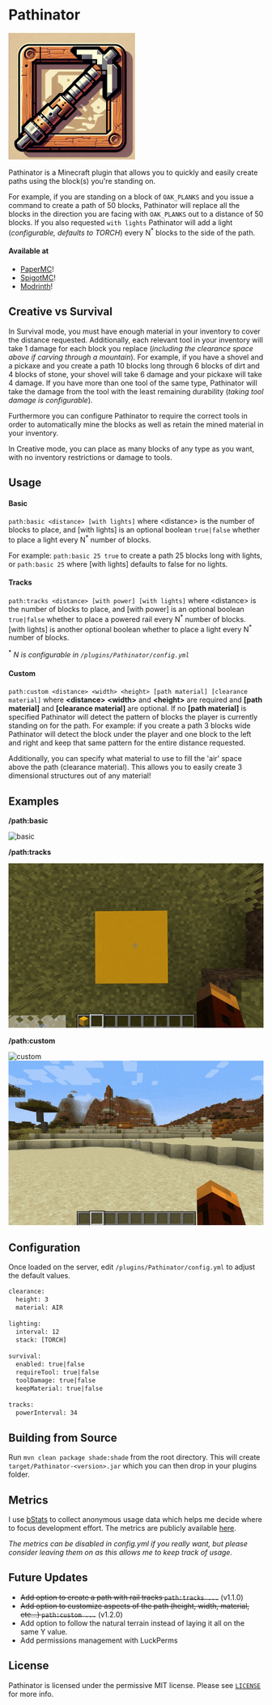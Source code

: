 # Pathinator

![logo](./resources/logo_small.png)

Pathinator is a Minecraft plugin that allows you to quickly and easily create paths using the block(s) you're standing on.

For example, if you are standing on a block of `OAK_PLANKS` and you issue a command to create a path of 50 blocks, Pathinator will replace all the blocks in the direction you are facing with `OAK_PLANKS` out to a distance of 50 blocks. If you also requested `with lights` Pathinator will add a light (_configurable, defaults to TORCH_) every N<sup>\*</sup> blocks to the side of the path.

#### Available at
- [PaperMC](https://hangar.papermc.io/HideTheMonkey/Pathinator)!
- [SpigotMC](https://www.spigotmc.org/resources/pathinator.118803/)!
- [Modrinth](https://modrinth.com/plugin/pathinator)!

## Creative vs Survival

In Survival mode, you must have enough material in your inventory to cover the distance requested. Additionally, each relevant tool in your inventory will take 1 damage for each block you replace (_including the clearance space above if carving through a mountain_). For example, if you have a shovel and a pickaxe and you create a path 10 blocks long through 6 blocks of dirt and 4 blocks of stone, your shovel will take 6 damage and your pickaxe will take 4 damage. If you have more than one tool of the same type, Pathinator will take the damage from the tool with the least remaining durability (_taking tool damage is configurable_).

Furthermore you can configure Pathinator to require the correct tools in order to automatically mine the blocks as well as retain the mined material in your inventory.

In Creative mode, you can place as many blocks of any type as you want, with no inventory restrictions or damage to tools.

## Usage

#### Basic

`path:basic <distance> [with lights]` where \<distance\> is the number of blocks to place, and [with lights] is an optional boolean `true|false` whether to place a light every N<sup>\*</sup> number of blocks.

For example: `path:basic 25 true` to create a path 25 blocks long with lights, or `path:basic 25` where [with lights] defaults to false for no lights.

#### Tracks

`path:tracks <distance> [with power] [with lights]` where \<distance\> is the number of blocks to place, and [with power] is an optional boolean `true|false` whether to place a powered rail every N<sup>\*</sup> number of blocks. [with lights] is another optional boolean whether to place a light every N<sup>\*</sup> number of blocks.

<sup>\*</sup> _N is configurable in `/plugins/Pathinator/config.yml`_

#### Custom

`path:custom <distance> <width> <height> [path material] [clearance material]` where **\<distance\>** **\<width\>** and **\<height\>** are required and **[path material]** and **[clearance material]** are optional. If no **[path material]** is specified Pathinator will detect the pattern of blocks the player is currently standing on for the path. For example: if you create a path 3 blocks wide Pathinator will detect the block under the player and one block to the left and right and keep that same pattern for the entire distance requested.

Additionally, you can specify what material to use to fill the 'air' space above the path (clearance material). This allows you to easily create 3 dimensional structures out of any material!

## Examples

**/path:basic**

![basic](./resources/path.basic.gif)

**/path:tracks**

![tracks](./resources/path.tracks.gif)

**/path:custom**

![custom](./resources/path.custom.gif)
![custom](./resources/path.custom_bell.gif)

## Configuration

Once loaded on the server, edit `/plugins/Pathinator/config.yml` to adjust the default values.

```
clearance:
  height: 3
  material: AIR

lighting:
  interval: 12
  stack: [TORCH]

survival:
  enabled: true|false
  requireTool: true|false
  toolDamage: true|false
  keepMaterial: true|false

tracks:
  powerInterval: 34

```

## Building from Source

Run `mvn clean package shade:shade` from the root directory. This will create `target/Pathinator-<version>.jar` which you can then drop in your plugins folder.

## Metrics

I use [bStats](https://bstats.org/) to collect anonymous usage data which helps me decide where to focus development effort. The metrics are publicly available [here](https://bstats.org/plugin/bukkit/Pathinator/21949).

_The metrics can be disabled in config.yml if you really want, but please consider leaving them on as this allows me to keep track of usage._

## Future Updates

- ~~Add option to create a path with rail tracks `path:tracks ...`~~ (v1.1.0)
- ~~Add option to customize aspects of the path (height, width, material, etc...) `path:custom ...`~~ (v1.2.0)
- Add option to follow the natural terrain instead of laying it all on the same Y value.
- Add permissions management with LuckPerms

## License

Pathinator is licensed under the permissive MIT license. Please see [`LICENSE`](https://github.com/HideTheMonkey/Pathinator/blob/main/LICENSE) for more info.
